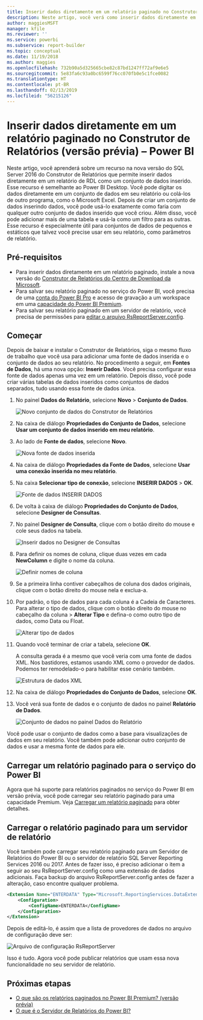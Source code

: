 ```yaml
---
title: Inserir dados diretamente em um relatório paginado no Construtor de Relatórios (versão prévia)
description: Neste artigo, você verá como inserir dados diretamente em um relatório paginado no Construtor de Relatórios.
author: maggiesMSFT
manager: kfile
ms.reviewer: ''
ms.service: powerbi
ms.subservice: report-builder
ms.topic: conceptual
ms.date: 11/19/2018
ms.author: maggies
ms.openlocfilehash: 732b90a5d325665cbe82c87bd1247ff72af9e6e5
ms.sourcegitcommit: 5e83fa6c93a0bc6599f76cc070fb0e5c1fce0082
ms.translationtype: HT
ms.contentlocale: pt-BR
ms.lasthandoff: 02/13/2019
ms.locfileid: "56215126"
---
```

# <a name="enter-data-directly-in-a-paginated-report-in-report-builder-preview---power-bi"></a>Inserir dados diretamente em um relatório paginado no Construtor de Relatórios (versão prévia) – Power BI

Neste artigo, você aprenderá sobre um recurso na nova versão do SQL Server 2016 do Construtor de Relatórios que permite inserir dados diretamente em um relatório de RDL como um conjunto de dados inserido.  Esse recurso é semelhante ao Power BI Desktop. Você pode digitar os dados diretamente em um conjunto de dados em seu relatório ou colá-los de outro programa, como o Microsoft Excel. Depois de criar um conjunto de dados inserindo dados, você pode usá-lo exatamente como faria com qualquer outro conjunto de dados inserido que você criou. Além disso, você pode adicionar mais de uma tabela e usá-la como um filtro para as outras. Esse recurso é especialmente útil para conjuntos de dados de pequenos e estáticos que talvez você precise usar em seu relatório, como parâmetros de relatório.
 
## <a name="prerequisites"></a>Pré-requisitos

- Para inserir dados diretamente em um relatório paginado, instale a nova versão do [Construtor de Relatórios do Centro de Download da Microsoft](https://www.microsoft.com/download/details.aspx?id=53613). 
- Para salvar seu relatório paginado no serviço do Power BI, você precisa de uma [conta do Power BI Pro](service-self-service-signup-for-power-bi.md) e acesso de gravação a um workspace em uma [capacidade do Power BI Premium](service-premium.md).
- Para salvar seu relatório paginado em um servidor de relatório, você precisa de permissões para [editar o arquivo RsReportServer.config](#upload-the-paginated-report-to-a-report-server).

## <a name="get-started"></a>Começar

Depois de baixar e instalar o Construtor de Relatórios, siga o mesmo fluxo de trabalho que você usa para adicionar uma fonte de dados inserida e o conjunto de dados ao seu relatório. No procedimento a seguir, em **Fontes de Dados**, há uma nova opção: **Inserir Dados**.  Você precisa configurar essa fonte de dados apenas uma vez em um relatório. Depois disso, você pode criar várias tabelas de dados inseridos como conjuntos de dados separados, tudo usando essa fonte de dados única.

1. No painel **Dados do Relatório**, selecione **Novo** > **Conjunto de Dados**.

    ![Novo conjunto de dados do Construtor de Relatórios](media/paginated-reports-enter-data/paginated-new-dataset.png)

1. Na caixa de diálogo **Propriedades do Conjunto de Dados**, selecione **Usar um conjunto de dados inserido em meu relatório**.

1. Ao lado de **Fonte de dados**, selecione **Novo**.

    ![Nova fonte de dados inserida](media/paginated-reports-enter-data/paginated-new-data-source.png)

1. Na caixa de diálogo **Propriedades da Fonte de Dados**, selecione **Usar uma conexão inserida no meu relatório**.
2. Na caixa **Selecionar tipo de conexão**, selecione **INSERIR DADOS** > **OK**.

    ![Fonte de dados INSERIR DADOS](media/paginated-reports-enter-data/paginated-data-source-properties-enter-data.png)

1. De volta à caixa de diálogo **Propriedades do Conjunto de Dados**, selecione **Designer de Consultas**.
2. No painel **Designer de Consulta**, clique com o botão direito do mouse e cole seus dados na tabela.

    ![Inserir dados no Designer de Consultas](media/paginated-reports-enter-data/paginated-enter-data.png)

1. Para definir os nomes de coluna, clique duas vezes em cada **NewColumn** e digite o nome da coluna.

    ![Definir nomes de coluna](media/paginated-reports-enter-data/paginated-column-name.png)

1. Se a primeira linha contiver cabeçalhos de coluna dos dados originais, clique com o botão direito do mouse nela e exclua-a.
    
9. Por padrão, o tipo de dados para cada coluna é a Cadeia de Caracteres. Para alterar o tipo de dados, clique com o botão direito do mouse no cabeçalho da coluna > **Alterar Tipo** e defina-o como outro tipo de dados, como Data ou Float.

    ![Alterar tipo de dados](media/paginated-reports-enter-data/paginated-data-type.png)

1. Quando você terminar de criar a tabela, selecione **OK**.  

    A consulta gerada é a mesmo que você veria com uma fonte de dados XML. Nos bastidores, estamos usando XML como o provedor de dados.  Podemos ter remodelado-o para habilitar esse cenário também.

    ![Estrutura de dados XML](media/paginated-reports-enter-data/paginated-xml-data.png)

12. Na caixa de diálogo **Propriedades do Conjunto de Dados**, selecione **OK**.

13. Você verá sua fonte de dados e o conjunto de dados no painel **Relatório de Dados**.

    ![Conjunto de dados no painel Dados do Relatório](media/paginated-reports-enter-data/paginated-report-data-pane.png)

Você pode usar o conjunto de dados como a base para visualizações de dados em seu relatório. Você também pode adicionar outro conjunto de dados e usar a mesma fonte de dados para ele.

## <a name="upload-the-paginated-report-to-the-power-bi-service"></a>Carregar um relatório paginado para o serviço do Power BI

Agora que há suporte para relatórios paginados no serviço do Power BI em versão prévia, você pode carregar seu relatório paginado para uma capacidade Premium. Veja [Carregar um relatório paginado](paginated-reports-save-to-power-bi-service.md#upload-a-paginated-report) para obter detalhes.

## <a name="upload-the-paginated-report-to-a-report-server"></a>Carregar o relatório paginado para um servidor de relatório

Você também pode carregar seu relatório paginado para um Servidor de Relatórios do Power BI ou o servidor de relatório SQL Server Reporting Services 2016 ou 2017. Antes de fazer isso, é preciso adicionar o item a seguir ao seu RsReportServer.config como uma extensão de dados adicionais. Faça backup do arquivo RsReportServer.config antes de fazer a alteração, caso encontre qualquer problema.

```xml
<Extension Name="ENTERDATA" Type="Microsoft.ReportingServices.DataExtensions.XmlDPConnection,Microsoft.ReportingServices.DataExtensions">
    <Configuration>
        <ConfigName>ENTERDATA</ConfigName>
    </Configuration>
</Extension>
```

Depois de editá-lo, é assim que a lista de provedores de dados no arquivo de configuração deve ser:

![Arquivo de configuração RsReportServer](media/paginated-reports-enter-data/paginated-rsreportserver-config-file.png)

Isso é tudo. Agora você pode publicar relatórios que usam essa nova funcionalidade no seu servidor de relatório.

## <a name="next-steps"></a>Próximas etapas

- [O que são os relatórios paginados no Power BI Premium? (versão prévia)](paginated-reports-report-builder-power-bi.md)
- [O que é o Servidor de Relatórios do Power BI?](report-server/get-started.md)
